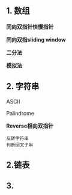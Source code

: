 ## 1. 数组
**同向双指针快慢指针**

**同向双指sliding window**

**二分法**

**模拟法**


## 2. 字符串
ASCII

Palindrome

**Reverse相向双指针**
```
反转字符串
判断回文子串
```
## 2.链表


## 3. 
